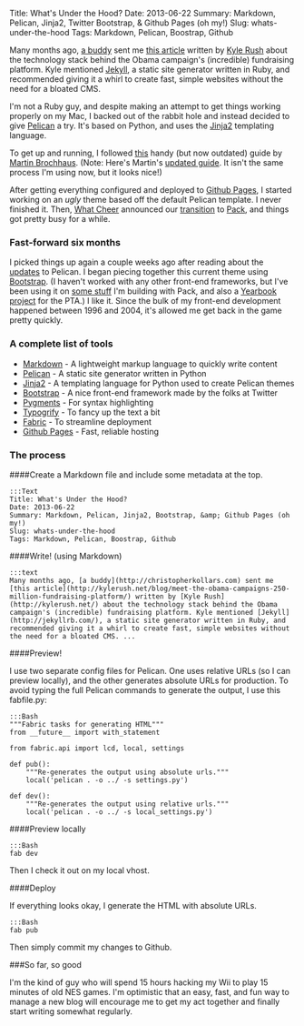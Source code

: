 Title: What's Under the Hood?
Date: 2013-06-22
Summary: Markdown, Pelican, Jinja2, Twitter Bootstrap, &amp; Github Pages (oh my!)
Slug: whats-under-the-hood
Tags: Markdown, Pelican, Boostrap, Github

Many months ago, [a buddy](http://christopherkollars.com) sent me [this article](http://kylerush.net/blog/meet-the-obama-campaigns-250-million-fundraising-platform/) written by [Kyle Rush](http://kylerush.net/) about the technology stack behind the Obama campaign's (incredible) fundraising platform. Kyle mentioned [Jekyll](http://jekyllrb.com/), a static site generator written in Ruby, and recommended giving it a whirl to create fast, simple websites without the need for a bloated CMS.

I'm not a Ruby guy, and despite making an attempt to get things working properly on my Mac, I backed out of the rabbit hole and instead decided to give [Pelican](http://docs.getpelican.com/en/latest/) a try. It's based on Python, and uses the [Jinja2](http://jinja.pocoo.org/docs/) templating language.  

To get up and running, I followed [this](http://martinbrochhaus.com/pelican.html) handy (but now outdated) guide by [Martin Brochhaus](http://martinbrochhaus.com). (Note: Here's Martin's [updated guide](http://martinbrochhaus.com/pelican2.html). It isn't the same process I'm using now, but it looks nice!)

After getting everything configured and deployed to [Github Pages](http://pages.github.com/), I started working on an *ugly* theme based off the default Pelican template. I never finished it. Then, [What Cheer](http://whatcheer.com) announced our [transition](http://whatcheer.com/pack/) to [Pack](http://packlove.com), and things got pretty busy for a while.

### Fast-forward six months

I picked things up again a couple weeks ago after reading about the [updates](http://blog.getpelican.com/pelican-3.2-released.html) to Pelican. I began piecing together this current theme using <a href="http://twitter.github.io/bootstrap/">Bootstrap</a>. (I haven't worked with any other front-end frameworks, but I've been using it on [some stuff](http://news.packlove.com/admin/) I'm building with Pack, and also a [Yearbook project](http://yearbooks.edison-pta.org) for the PTA.) I like it. Since the bulk of my front-end development happened between 1996 and 2004, it's allowed me get back in the game pretty quickly.

### A complete list of tools

* [Markdown](http://daringfireball.net/projects/markdown/) - A lightweight markup language to quickly write content
* [Pelican](http://docs.getpelican.com/en/latest/) - A static site generator written in Python
* [Jinja2](http://jinja.pocoo.org/docs/) - A templating language for Python used to create Pelican themes
* [Bootstrap](http://twitter.github.io/bootstrap/) - A  nice front-end framework made by the folks at Twitter
* [Pygments](http://pygments.org/) - For syntax highlighting
* [Typogrify](https://github.com/getpelican/pelican-typogrify) - To fancy up the text a bit
* [Fabric](http://docs.fabfile.org/en/1.6/) - To streamline deployment
* [Github Pages](http://pages.github.com/) - Fast, reliable hosting 

### The process

####Create a Markdown file and include some metadata at the top.

	:::Text
	Title: What's Under the Hood?
	Date: 2013-06-22
	Summary: Markdown, Pelican, Jinja2, Bootstrap, &amp; Github Pages (oh my!)
	Slug: whats-under-the-hood
	Tags: Markdown, Pelican, Boostrap, Github

####Write! (using Markdown)

	:::text
	Many months ago, [a buddy](http://christopherkollars.com) sent me [this article](http://kylerush.net/blog/meet-the-obama-campaigns-250-million-fundraising-platform/) written by [Kyle Rush](http://kylerush.net/) about the technology stack behind the Obama campaign's (incredible) fundraising platform. Kyle mentioned [Jekyll](http://jekyllrb.com/), a static site generator written in Ruby, and recommended giving it a whirl to create fast, simple websites without the need for a bloated CMS. ...

####Preview!

I use two separate config files for Pelican. One uses relative URLs (so I can preview locally), and the other generates absolute URLs for production. To avoid typing the full Pelican commands to generate the output, I use this fabfile.py:

	:::Bash
	"""Fabric tasks for generating HTML"""
	from __future__ import with_statement

	from fabric.api import lcd, local, settings

	def pub():
	    """Re-generates the output using absolute urls."""
	    local('pelican . -o ../ -s settings.py')

	def dev():
	    """Re-generates the output using relative urls."""
	    local('pelican . -o ../ -s local_settings.py')

####Preview locally

	:::Bash
	fab dev

Then I check it out on my local vhost.

####Deploy

If everything looks okay, I generate the HTML with absolute URLs.

	:::Bash
	fab pub


Then simply commit my changes to Github.

###So far, so good

I'm the kind of guy who will spend 15 hours hacking my Wii to play 15 minutes of old NES games. I'm optimistic that an easy, fast, and fun way to manage a new blog will encourage me to get my act together and finally start writing somewhat regularly.


 